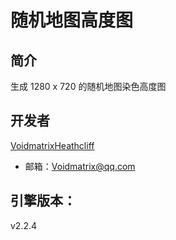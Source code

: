 # 随机地图高度图

## 简介

生成 1280 x 720 的随机地图染色高度图

## 开发者

[VoidmatrixHeathcliff](https://github.com/VoidmatrixHeathcliff)

+ 邮箱：Voidmatrix@qq.com

## 引擎版本：

v2.2.4
